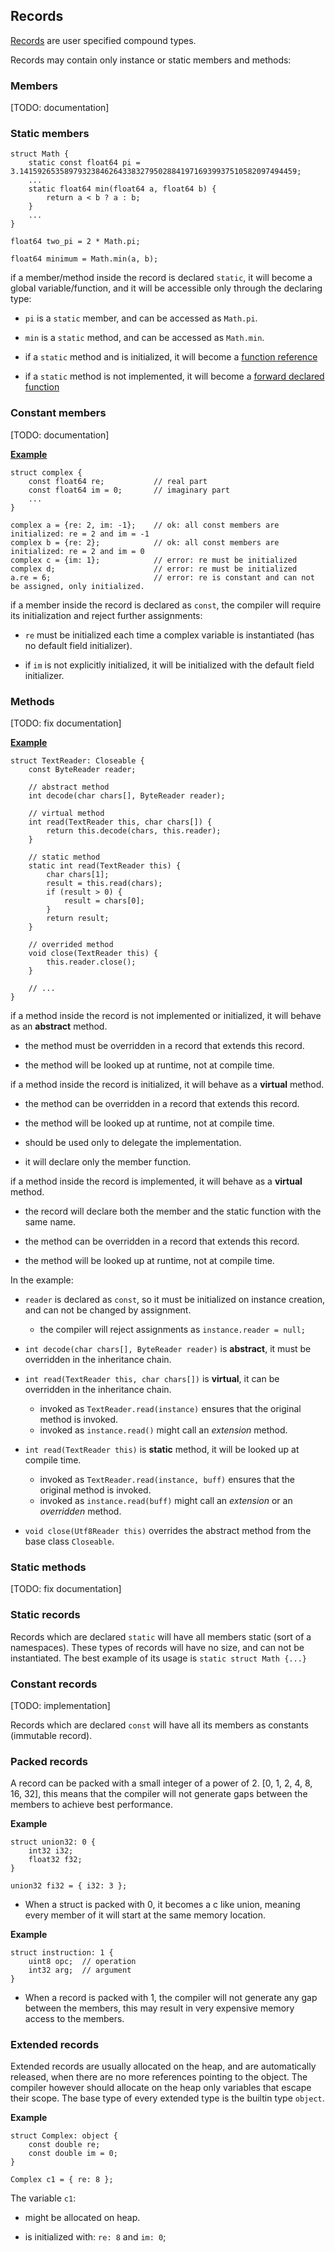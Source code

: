 ## Records

[Records](https://en.wikipedia.org/wiki/Record_(computer_science)) are user specified compound types.

Records may contain only instance or static members and methods:

### Members

[TODO: documentation]

### Static members

```
struct Math {
	static const float64 pi = 3.14159265358979323846264338327950288419716939937510582097494459;
	...
	static float64 min(float64 a, float64 b) {
		return a < b ? a : b;
	}
	...
}

float64 two_pi = 2 * Math.pi;

float64 minimum = Math.min(a, b);
```

if a member/method inside the record is declared `static`, it will become a global variable/function, and
it will be accessible only through the declaring type:

- `pi` is a `static` member, and can be accessed as `Math.pi`.

- `min` is a `static` method, and can be accessed as `Math.min`.

- if a `static` method and is initialized, it will become a [function reference](#function-references)

- if a `static` method is not implemented, it will become a [forward declared function](#forward-declared-functions)

### Constant members

[TODO: documentation]

**[Example](../../lib/std/math/Complex.ci)**

```
struct complex {
	const float64 re;           // real part
	const float64 im = 0;       // imaginary part
	...
}

complex a = {re: 2, im: -1};    // ok: all const members are initialized: re = 2 and im = -1
complex b = {re: 2};            // ok: all const members are initialized: re = 2 and im = 0
complex c = {im: 1};            // error: re must be initialized
complex d;                      // error: re must be initialized
a.re = 6;                       // error: re is constant and can not be assigned, only initialized.
```

if a member inside the record is declared as `const`, the compiler will require its initialization
and reject further assignments:

- `re` must be initialized each time a complex variable is instantiated (has no default field initializer).

- if `im` is not explicitly initialized, it will be initialized with the default field initializer.

### Methods

[TODO: fix documentation]

**[Example](../../lib/todo/todo.Stream.ci)**

```
struct TextReader: Closeable {
	const ByteReader reader;

	// abstract method
	int decode(char chars[], ByteReader reader);

	// virtual method
	int read(TextReader this, char chars[]) {
		return this.decode(chars, this.reader);
	}

	// static method
	static int read(TextReader this) {
		char chars[1];
		result = this.read(chars);
		if (result > 0) {
			result = chars[0];
		}
		return result;
	}

	// overrided method
	void close(TextReader this) {
		this.reader.close();
	}

	// ...
}
```

if a method inside the record is not implemented or initialized, it will behave as an **abstract** method.

- the method must be overridden in a record that extends this record.

- the method will be looked up at runtime, not at compile time.

if a method inside the record is initialized, it will behave as a **virtual** method.

- the method can be overridden in a record that extends this record.

- the method will be looked up at runtime, not at compile time.

- should be used only to delegate the implementation.

- it will declare only the member function.

if a method inside the record is implemented, it will behave as a **virtual** method.

- the record will declare both the member and the static function with the same name.

- the method can be overridden in a record that extends this record.

- the method will be looked up at runtime, not at compile time.

In the example:

- `reader` is declared as `const`, so it must be initialized on instance creation, and can not be changed by assignment.

	- the compiler will reject assignments as `instance.reader = null;`

- `int decode(char chars[], ByteReader reader)` is **abstract**, it must be overridden in the inheritance chain.

- `int read(TextReader this, char chars[])` is **virtual**, it can be overridden in the inheritance chain.
	- invoked as `TextReader.read(instance)` ensures that the original method is invoked.
	- invoked as `instance.read()` might call an _extension_ method.

- `int read(TextReader this)` is **static** method, it will be looked up at compile time.
	- invoked as `TextReader.read(instance, buff)` ensures that the original method is invoked.
	- invoked as `instance.read(buff)` might call an _extension_ or an _overridden_ method.

- `void close(Utf8Reader this)` overrides the abstract method from the base class `Closeable`.

### Static methods

[TODO: fix documentation]

### Static records

Records which are declared `static` will have all members static (sort of a namespaces).
These types of records will have no size, and can not be instantiated.
The best example of its usage is `static struct Math {...}` 

### Constant records

[TODO: implementation]

Records which are declared `const` will have all its members as constants (immutable record).

### Packed records

A record can be packed with a small integer of a power of 2. [0, 1, 2, 4, 8, 16, 32],
this means that the compiler will not generate gaps between the members to achieve best performance.

**Example**

```
struct union32: 0 {
	int32 i32;
	float32 f32;
}

union32 fi32 = { i32: 3 };
```

- When a struct is packed with 0, it becomes a c like union,
meaning every member of it will start at the same memory location.

**Example**

```cmpl
struct instruction: 1 {
	uint8 opc;	// operation
	int32 arg;	// argument
}
```

- When a record is packed with 1, the compiler will not generate any gap between the members,
this may result in very expensive memory access to the members.

### Extended records

Extended records are usually allocated on the heap, and are automatically released,
when there are no more references pointing to the object.
The compiler however should allocate on the heap only variables that escape their scope.
The base type of every extended type is the builtin type `object`.

**Example**

```
struct Complex: object {
	const double re;
	const double im = 0;
}

Complex c1 = { re: 8 };
```

The variable `c1`:

- might be allocated on heap.

- is initialized with: `re: 8` and `im: 0`;
